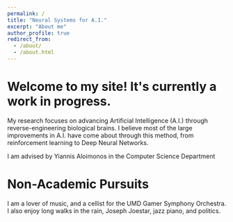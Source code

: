 ```yaml
---
permalink: /
title: "Neural Systems for A.I."
excerpt: "About me"
author_profile: true
redirect_from: 
  - /about/
  - /about.html
---
```


Welcome to my site! It's currently a work in progress.  
===
My research focuses on advancing Artificial Intelligence (A.I.) through reverse-engineering biological brains.  I believe most of the large improvements in A.I. have come about through this method, from reinforcement learning to Deep Neural Networks.  

I am advised by Yiannis Aloimonos in the Computer Science Department



Non-Academic Pursuits
===

I am a lover of music, and a cellist for the UMD Gamer Symphony Orchestra.  I also enjoy long walks in the rain, Joseph Joestar, jazz piano, and politics. 